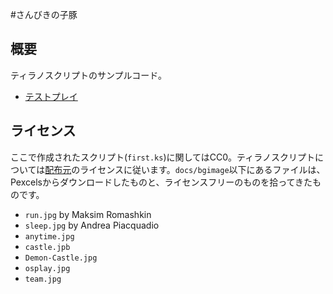 #さんびきの子豚


## 概要

ティラノスクリプトのサンプルコード。

* [テストプレイ](https://hanatalo.github.io/tyrano_sample/)

## ライセンス

ここで作成されたスクリプト(`first.ks`)に関してはCC0。ティラノスクリプトについては[配布元](https://tyrano.jp/)のライセンスに従います。`docs/bgimage`以下にあるファイルは、Pexcelsからダウンロードしたものと、ライセンスフリーのものを拾ってきたものです。

* `run.jpg` by Maksim Romashkin
* `sleep.jpg` by Andrea Piacquadio
*  `anytime.jpg`
* `castle.jpb`
* `Demon-Castle.jpg`
* `osplay.jpg`
* `team.jpg`
